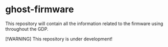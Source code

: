 # ghost-firmware
This repository will contain all the information related to the firmware using throughout the GDP.

[!WARNING]
This repository is under development!
